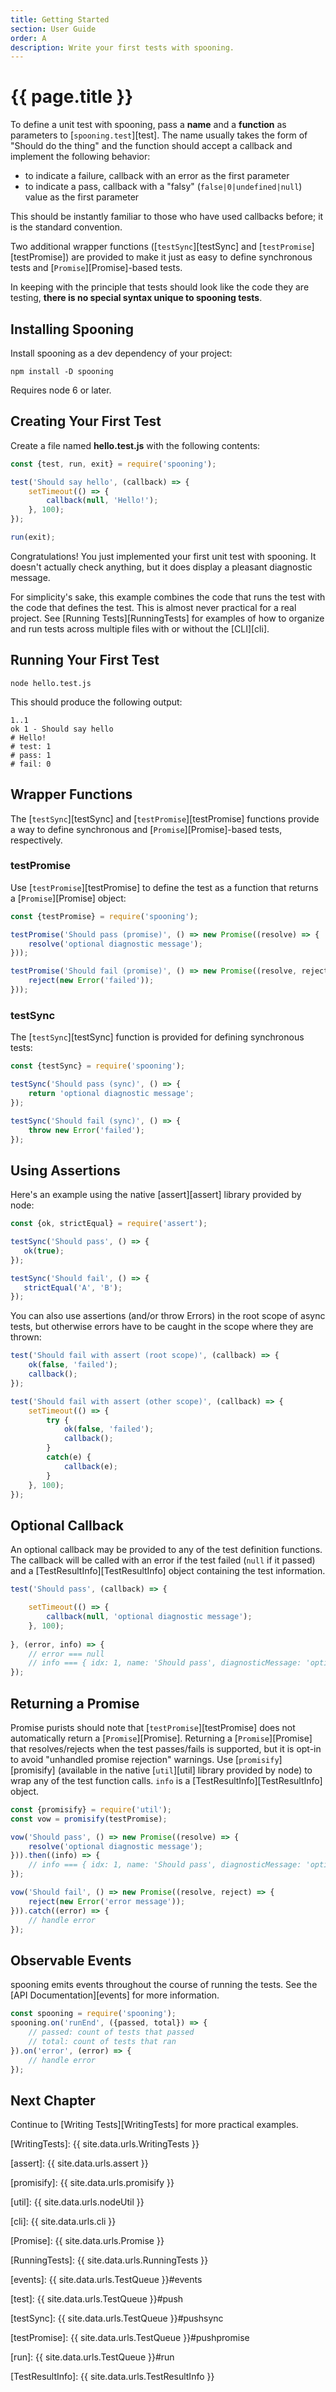 ```yaml
---
title: Getting Started
section: User Guide
order: A
description: Write your first tests with spooning.
---
```


# {{ page.title }}

To define a unit test with spooning, pass a __name__ and a __function__ as parameters to [`spooning.test`][test].
The name usually takes the form of "Should do the thing" and the function should accept a callback and 
implement the following behavior:

 - to indicate a failure, callback with an error as the first parameter
 - to indicate a pass, callback with a "falsy" (`false|0|undefined|null`) value as the first parameter

This should be instantly familiar to those who have used callbacks before; it is the standard convention.

Two additional wrapper functions ([`testSync`][testSync] and [`testPromise`][testPromise])
are provided to make it just as easy to define synchronous tests and [`Promise`][Promise]-based tests.

In keeping with the principle that tests should look like the code they are testing,
__there is no special syntax unique to spooning tests__.

## Installing Spooning

Install spooning as a dev dependency of your project:

    npm install -D spooning

Requires node 6 or later. 
    
## Creating Your First Test

Create a file named __hello.test.js__ with the following contents:

```js
const {test, run, exit} = require('spooning');

test('Should say hello', (callback) => {
    setTimeout(() => {
        callback(null, 'Hello!');
    }, 100);
});

run(exit);
```

Congratulations! You just implemented your first unit test with spooning.
It doesn't actually check anything, but it does display a pleasant diagnostic message.

For simplicity's sake, this example combines the code that runs the test with the code that defines the test.
This is almost never practical for a real project.
See [Running Tests][RunningTests] for examples of how to organize and run tests across multiple files
with or without the [CLI][cli].

## Running Your First Test

    node hello.test.js

This should produce the following output:

    1..1
    ok 1 - Should say hello
    # Hello!
    # test: 1
    # pass: 1
    # fail: 0
    
## Wrapper Functions

The [`testSync`][testSync] and [`testPromise`][testPromise] functions provide a way to define
synchronous and [`Promise`][Promise]-based tests, respectively.

### testPromise
    
Use [`testPromise`][testPromise] to define the test as a function that returns a [`Promise`][Promise] object: 

```js
const {testPromise} = require('spooning');

testPromise('Should pass (promise)', () => new Promise((resolve) => {
    resolve('optional diagnostic message');
}));

testPromise('Should fail (promise)', () => new Promise((resolve, reject) => {
    reject(new Error('failed'));
}));
```

### testSync

The [`testSync`][testSync] function is provided for defining synchronous tests: 

```js
const {testSync} = require('spooning');

testSync('Should pass (sync)', () => {
    return 'optional diagnostic message';
});

testSync('Should fail (sync)', () => {
    throw new Error('failed');
});
```

## Using Assertions

Here's an example using the native [assert][assert] library provided by node:

```js
const {ok, strictEqual} = require('assert');

testSync('Should pass', () => {
   ok(true);
});

testSync('Should fail', () => {
   strictEqual('A', 'B');
});
```

You can also use assertions (and/or throw Errors) in the root scope of async tests,
but otherwise errors have to be caught in the scope where they are thrown:

```js
test('Should fail with assert (root scope)', (callback) => {
    ok(false, 'failed');
    callback();
});

test('Should fail with assert (other scope)', (callback) => {
    setTimeout(() => {
        try {
            ok(false, 'failed');
            callback();
        }
        catch(e) {
            callback(e);
        }
    }, 100);
});
```

## Optional Callback

An optional callback may be provided to any of the test definition functions.
The callback will be called with an error if the test failed (`null` if it passed)
and a [TestResultInfo][TestResultInfo] object containing the test information.

```js
test('Should pass', (callback) => {

    setTimeout(() => {
        callback(null, 'optional diagnostic message');
    }, 100);
    
}, (error, info) => {    
    // error === null
    // info === { idx: 1, name: 'Should pass', diagnosticMessage: 'optional diagnostic message', error: null }
});
```

## Returning a Promise
    
Promise purists should note that [`testPromise`][testPromise] does not automatically return a [`Promise`][Promise].
Returning a [`Promise`][Promise] that resolves/rejects when the test passes/fails is supported, but it is opt-in
to avoid "unhandled promise rejection" warnings.
Use [`promisify`][promisify] (available in the native [`util`][util] library provided by node) to wrap any
of the test function calls. `info` is a [TestResultInfo][TestResultInfo] object.
    
```js
const {promisify} = require('util');
const vow = promisify(testPromise);

vow('Should pass', () => new Promise((resolve) => {
    resolve('optional diagnostic message');
})).then((info) => {
    // info === { idx: 1, name: 'Should pass', diagnosticMessage: 'optional diagnostic message', error: null }
});

vow('Should fail', () => new Promise((resolve, reject) => {
    reject(new Error('error message'));
})).catch((error) => {        
    // handle error
});
```

## Observable Events

spooning emits events throughout the course of running the tests.
See the [API Documentation][events] for more information.

```js
const spooning = require('spooning');
spooning.on('runEnd', ({passed, total}) => {
    // passed: count of tests that passed
    // total: count of tests that ran
}).on('error', (error) => {
    // handle error
});
```

## Next Chapter

Continue to [Writing Tests][WritingTests] for more practical examples.


[WritingTests]: {{ site.data.urls.WritingTests }}

[assert]: {{ site.data.urls.assert }}

[promisify]: {{ site.data.urls.promisify }}

[util]: {{ site.data.urls.nodeUtil }}

[cli]: {{ site.data.urls.cli }}

[Promise]: {{ site.data.urls.Promise }}

[RunningTests]: {{ site.data.urls.RunningTests }}

[events]: {{ site.data.urls.TestQueue }}#events

[test]: {{ site.data.urls.TestQueue }}#push

[testSync]: {{ site.data.urls.TestQueue }}#pushsync

[testPromise]: {{ site.data.urls.TestQueue }}#pushpromise

[run]: {{ site.data.urls.TestQueue }}#run

[TestResultInfo]: {{ site.data.urls.TestResultInfo }}